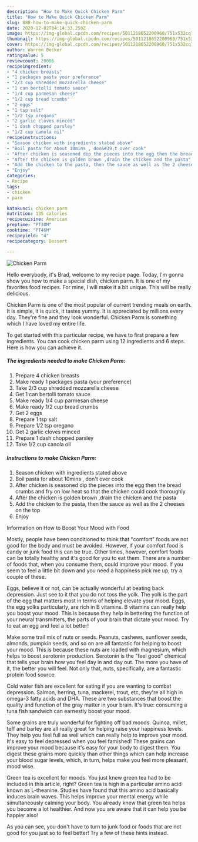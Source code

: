 ```yaml
---
description: "How to Make Quick Chicken Parm"
title: "How to Make Quick Chicken Parm"
slug: 888-how-to-make-quick-chicken-parm
date: 2020-12-02T04:14:33.250Z
image: https://img-global.cpcdn.com/recipes/5011218652200960/751x532cq70/chicken-parm-recipe-main-photo.jpg
thumbnail: https://img-global.cpcdn.com/recipes/5011218652200960/751x532cq70/chicken-parm-recipe-main-photo.jpg
cover: https://img-global.cpcdn.com/recipes/5011218652200960/751x532cq70/chicken-parm-recipe-main-photo.jpg
author: Warren Becker
ratingvalue: 5
reviewcount: 20006
recipeingredient:
- "4 chicken breasts"
- "1 packages pasta your preference"
- "2/3 cup shredded mozzarella cheese"
- "1 can bertolli tomato sauce"
- "1/4 cup parmesan cheese"
- "1/2 cup bread crumbs"
- "2 eggs"
- "1 tsp salt"
- "1/2 tsp oregano"
- "2 garlic cloves minced"
- "1 dash chopped parsley"
- "1/2 cup canola oil"
recipeinstructions:
- "Season chicken with ingredients stated above"
- "Boil pasta for about 10mins , don&#39;t over cook"
- "After chicken is seasoned dip the pieces into the egg then the bread crumbs and fry on low heat so that the chicken could cook thoroughly"
- "After the chicken is golden brown ,drain the chicken and the pasta"
- "Add the chicken to the pasta, then the sauce as well as the 2 cheeses on the top"
- "Enjoy"
categories:
- Recipe
tags:
- chicken
- parm

katakunci: chicken parm 
nutrition: 135 calories
recipecuisine: American
preptime: "PT30M"
cooktime: "PT46M"
recipeyield: "4"
recipecategory: Dessert

---
```



![Chicken Parm](https://img-global.cpcdn.com/recipes/5011218652200960/751x532cq70/chicken-parm-recipe-main-photo.jpg)

Hello everybody, it's Brad, welcome to my recipe page. Today, I'm gonna show you how to make a special dish, chicken parm. It is one of my favorites food recipes. For mine, I will make it a bit unique. This will be really delicious.



Chicken Parm is one of the most popular of current trending meals on earth. It is simple, it is quick, it tastes yummy. It is appreciated by millions every day. They're fine and they look wonderful. Chicken Parm is something which I have loved my entire life.


To get started with this particular recipe, we have to first prepare a few ingredients. You can cook chicken parm using 12 ingredients and 6 steps. Here is how you can achieve it.

<!--inarticleads1-->

##### The ingredients needed to make Chicken Parm:

1. Prepare 4 chicken breasts
1. Make ready 1 packages pasta (your preference)
1. Take 2/3 cup shredded mozzarella cheese
1. Get 1 can bertolli tomato sauce
1. Make ready 1/4 cup parmesan cheese
1. Make ready 1/2 cup bread crumbs
1. Get 2 eggs
1. Prepare 1 tsp salt
1. Prepare 1/2 tsp oregano
1. Get 2 garlic cloves minced
1. Prepare 1 dash chopped parsley
1. Take 1/2 cup canola oil




<!--inarticleads2-->

##### Instructions to make Chicken Parm:

1. Season chicken with ingredients stated above
1. Boil pasta for about 10mins , don&#39;t over cook
1. After chicken is seasoned dip the pieces into the egg then the bread crumbs and fry on low heat so that the chicken could cook thoroughly
1. After the chicken is golden brown ,drain the chicken and the pasta
1. Add the chicken to the pasta, then the sauce as well as the 2 cheeses on the top
1. Enjoy




Information on How to Boost Your Mood with Food


Mostly, people have been conditioned to think that "comfort" foods are not good for the body and must be avoided. However, if your comfort food is candy or junk food this can be true. Other times, however, comfort foods can be totally healthy and it's good for you to eat them. There are a number of foods that, when you consume them, could improve your mood. If you seem to feel a little bit down and you need a happiness pick me up, try a couple of these.

Eggs, believe it or not, can be actually wonderful at beating back depression. Just see to it that you do not toss the yolk. The yolk is the part of the egg that matters most in terms of helping elevate your mood. Eggs, the egg yolks particularly, are rich in B vitamins. B vitamins can really help you boost your mood. This is because they help in bettering the function of your neural transmitters, the parts of your brain that dictate your mood. Try to eat an egg and feel a lot better!

Make some trail mix of nuts or seeds. Peanuts, cashews, sunflower seeds, almonds, pumpkin seeds, and so on are all fantastic for helping to boost your mood. This is because these nuts are loaded with magnesium, which helps to boost serotonin production. Serotonin is the "feel good" chemical that tells your brain how you feel day in and day out. The more you have of it, the better you will feel. Not only that, nuts, specifically, are a fantastic protein food source.

Cold water fish are excellent for eating if you are wanting to combat depression. Salmon, herring, tuna, mackerel, trout, etc, they're all high in omega-3 fatty acids and DHA. These are two substances that boost the quality and function of the gray matter in your brain. It's true: consuming a tuna fish sandwich can earnestly boost your mood. 

Some grains are truly wonderful for fighting off bad moods. Quinoa, millet, teff and barley are all really great for helping raise your happiness levels. They help you feel full as well which can really help to improve your mood. It's easy to feel depressed when you feel famished! These grains can improve your mood because it's easy for your body to digest them. You digest these grains more quickly than other things which can help increase your blood sugar levels, which, in turn, helps make you feel more pleasant, mood wise.

Green tea is excellent for moods. You just knew green tea had to be included in this article, right? Green tea is high in a particular amino acid known as L-theanine. Studies have found that this amino acid basically induces brain waves. This helps improve your mental energy while simultaneously calming your body. You already knew that green tea helps you become a lot healthier. And now you are aware that it can help you be happier also!

As you can see, you don't have to turn to junk food or foods that are not good for you just so to feel better! Try  a few  of  these  hints  instead.

